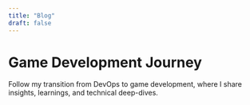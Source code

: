 ```yaml
---
title: "Blog"
draft: false
---
```


# Game Development Journey

Follow my transition from DevOps to game development, where I share insights, learnings, and technical deep-dives.